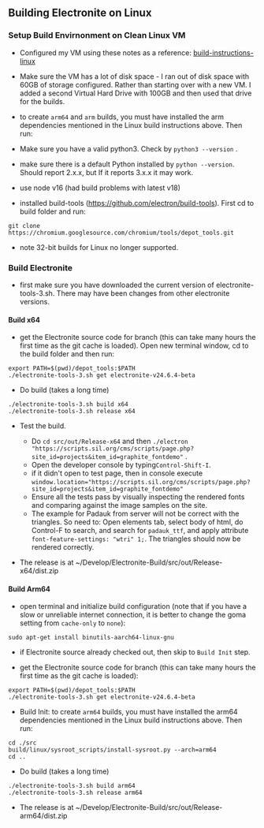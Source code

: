 ## Building Electronite on Linux
### Setup Build Envirnonment on Clean Linux VM
- Configured my VM using these notes as a reference: [build-instructions-linux](../build-instructions-linux.md)
- Make sure the VM has a lot of disk space - I ran out of disk space with 60GB of storage configured.  Rather than starting over with a new VM.  I added a second Virtual Hard Drive with 100GB and then used that drive for the builds.
- to create `arm64` and `arm` builds, you must have installed the arm dependencies mentioned in the Linux build instructions above.  Then run:
- Make sure you have a valid python3.  Check by `python3 --version` .
- make sure there is a default Python installed by `python --version`.  Should report 2.x.x, but If it reports 3.x.x it may work.

- use node v16 (had build problems with latest v18)
- installed build-tools (https://github.com/electron/build-tools). First cd to build folder and run:
``` 
git clone https://chromium.googlesource.com/chromium/tools/depot_tools.git
```
- note 32-bit builds for Linux no longer supported.

### Build Electronite
- first make sure you have downloaded the current version of electronite-tools-3.sh.  There may have been changes from other electronite versions.

#### Build x64
- get the Electronite source code for branch (this can take many hours the first time as the git cache is loaded). Open new terminal window, cd to the build folder and then run:
```
export PATH=$(pwd)/depot_tools:$PATH
./electronite-tools-3.sh get electronite-v24.6.4-beta
```

- Do build (takes a long time)
```
./electronite-tools-3.sh build x64
./electronite-tools-3.sh release x64
```

- Test the build.
    - Do `cd src/out/Release-x64` and then `./electron "https://scripts.sil.org/cms/scripts/page.php?site_id=projects&item_id=graphite_fontdemo"` .
    - Open the developer console by typing`Control-Shift-I`.
    - if it didn't open to test page, then in console execute `window.location="https://scripts.sil.org/cms/scripts/page.php?site_id=projects&item_id=graphite_fontdemo"`
    - Ensure all the tests pass by visually inspecting the rendered fonts and comparing against the image samples on the site.
    - The example for Padauk from server will not be correct with the triangles.  So need to:
      Open elements tab, select body of html, do Control-F to search, and search for `padauk_ttf`, and apply attribute `font-feature-settings: "wtri" 1;`.  The triangles should now be rendered correctly.

- The release is at ~/Develop/Electronite-Build/src/out/Release-x64/dist.zip

#### Build Arm64
- open terminal and initialize build configuration (note that if you have a slow or unreliable internet connection, it is better to change the goma setting from `cache-only` to `none`):
```
sudo apt-get install binutils-aarch64-linux-gnu
```

- if Electronite source already checked out, then skip to `Build Init` step.

- get the Electronite source code for branch (this can take many hours the first time as the git cache is loaded):
```
export PATH=$(pwd)/depot_tools:$PATH
./electronite-tools-3.sh get electronite-v24.6.4-beta
```

- Build Init: to create `arm64` builds, you must have installed the arm64 dependencies mentioned in the Linux build instructions above.  Then run:
```
cd ./src
build/linux/sysroot_scripts/install-sysroot.py --arch=arm64
cd ..
```

- Do build (takes a long time)
```
./electronite-tools-3.sh build arm64
./electronite-tools-3.sh release arm64
```

- The release is at ~/Develop/Electronite-Build/src/out/Release-arm64/dist.zip
